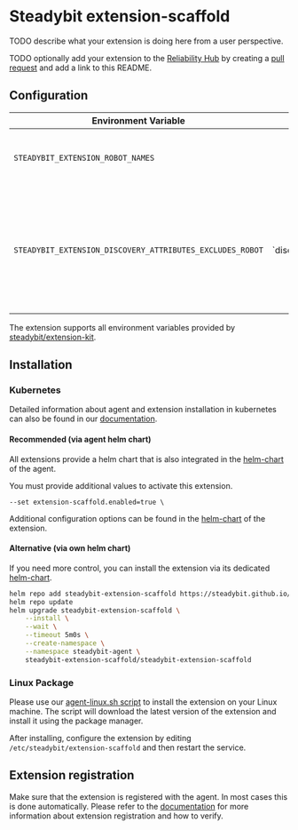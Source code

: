 # Steadybit extension-scaffold

TODO describe what your extension is doing here from a user perspective.

TODO optionally add your extension to the [Reliability Hub](https://hub.steadybit.com/) by creating
a [pull request](https://github.com/steadybit/reliability-hub-db) and add a link to this README.

## Configuration

| Environment Variable                                      | Helm value                           | Meaning                                                                                                               | Required | Default                 |
|-----------------------------------------------------------|--------------------------------------|-----------------------------------------------------------------------------------------------------------------------|----------|-------------------------|
| `STEADYBIT_EXTENSION_ROBOT_NAMES`                         |                                      | Comma-separated list of discoverable robots                                                                           | yes      | Bender,Terminator,R2-D2 |
| `STEADYBIT_EXTENSION_DISCOVERY_ATTRIBUTES_EXCLUDES_ROBOT` | `discovery.attributes.excludes.robot | List of Robot Attributes which will be excluded during discovery. Checked by key equality and supporting trailing "*" | no       |                         |

The extension supports all environment variables provided by [steadybit/extension-kit](https://github.com/steadybit/extension-kit#environment-variables).

## Installation

### Kubernetes

Detailed information about agent and extension installation in kubernetes can also be found in
our [documentation](https://docs.steadybit.com/install-and-configure/install-agent/install-on-kubernetes).

#### Recommended (via agent helm chart)

All extensions provide a helm chart that is also integrated in the
[helm-chart](https://github.com/steadybit/helm-charts/tree/main/charts/steadybit-agent) of the agent.

You must provide additional values to activate this extension.

```
--set extension-scaffold.enabled=true \
```

Additional configuration options can be found in
the [helm-chart](https://github.com/steadybit/extension-scaffold/blob/main/charts/steadybit-extension-scaffold/values.yaml) of the
extension.

#### Alternative (via own helm chart)

If you need more control, you can install the extension via its
dedicated [helm-chart](https://github.com/steadybit/extension-scaffold/blob/main/charts/steadybit-extension-scaffold).

```bash
helm repo add steadybit-extension-scaffold https://steadybit.github.io/extension-scaffold
helm repo update
helm upgrade steadybit-extension-scaffold \
    --install \
    --wait \
    --timeout 5m0s \
    --create-namespace \
    --namespace steadybit-agent \
    steadybit-extension-scaffold/steadybit-extension-scaffold
```

### Linux Package

Please use
our [agent-linux.sh script](https://docs.steadybit.com/install-and-configure/install-agent/install-on-linux-hosts)
to install the extension on your Linux machine. The script will download the latest version of the extension and install
it using the package manager.

After installing, configure the extension by editing `/etc/steadybit/extension-scaffold` and then restart the service.

## Extension registration

Make sure that the extension is registered with the agent. In most cases this is done automatically. Please refer to
the [documentation](https://docs.steadybit.com/install-and-configure/install-agent/extension-discovery) for more
information about extension registration and how to verify.
